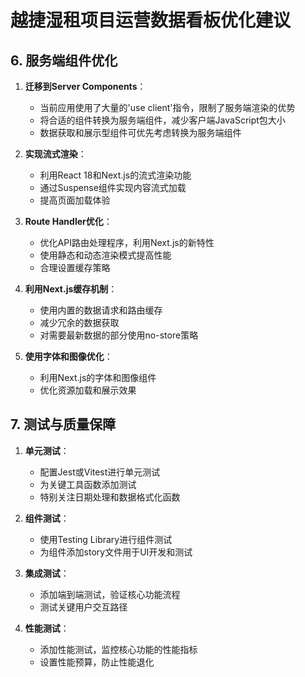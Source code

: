 # 越捷湿租项目运营数据看板优化建议



## 6. 服务端组件优化

1. **迁移到Server Components**：
   - 当前应用使用了大量的'use client'指令，限制了服务端渲染的优势
   - 将合适的组件转换为服务端组件，减少客户端JavaScript包大小
   - 数据获取和展示型组件可优先考虑转换为服务端组件

2. **实现流式渲染**：
   - 利用React 18和Next.js的流式渲染功能
   - 通过Suspense组件实现内容流式加载
   - 提高页面加载体验

3. **Route Handler优化**：
   - 优化API路由处理程序，利用Next.js的新特性
   - 使用静态和动态渲染模式提高性能
   - 合理设置缓存策略

4. **利用Next.js缓存机制**：
   - 使用内置的数据请求和路由缓存
   - 减少冗余的数据获取
   - 对需要最新数据的部分使用no-store策略

5. **使用字体和图像优化**：
   - 利用Next.js的字体和图像组件
   - 优化资源加载和展示效果

## 7. 测试与质量保障

1. **单元测试**：
   - 配置Jest或Vitest进行单元测试
   - 为关键工具函数添加测试
   - 特别关注日期处理和数据格式化函数

2. **组件测试**：
   - 使用Testing Library进行组件测试
   - 为组件添加story文件用于UI开发和测试

3. **集成测试**：
   - 添加端到端测试，验证核心功能流程
   - 测试关键用户交互路径

4. **性能测试**：
   - 添加性能测试，监控核心功能的性能指标
   - 设置性能预算，防止性能退化
